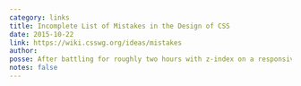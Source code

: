 ```yaml
---
category: links
title: Incomplete List of Mistakes in the Design of CSS
date: 2015-10-22
link: https://wiki.csswg.org/ideas/mistakes
author: 
posse: After battling for roughly two hours with z-index on a responsive navigation layout this list of CSSWG mistakes makes me feel slightly better.
notes: false
---
```

